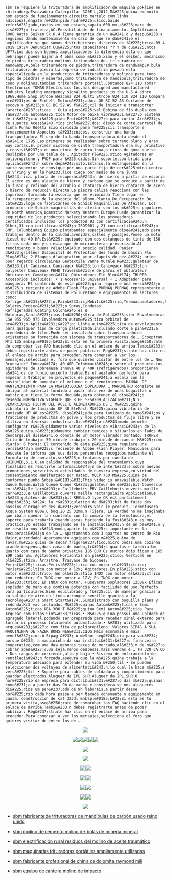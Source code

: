 
```
sbm se requiere la trituradora de amplificador de máquina pokline en chitradurgaEscavadora Caterpillar 320E L,2012 M&#225;quina em muito bom estado de funcionamento,circuito martelo com linha adicional,engate r&#225;pido hidr&#225;ulico,balde refor&#231;ado,rastos em bom estado,sapata 600 mm,c&#226;mara de vis&#227;o traseira,AC.Possibilidade de financiamento. Amplificador 5000 Watts Seiken Sk 6.4 Tiene garantia de un a&#241;o y despu&#233;s seguimos dando mantenimiento en caso de que se da&#241;e el amplificador ya que somos distribuidores directos de f&#225;brica.09 4 2019 19:24 Denunciar.Cu&#225;ntos capacitores ?? Y de cu&#225;ntos UF??.Los dos son buenos amplificadores la diferencia esta en que behringer puede bajar a 4 ohms como m&#225;ximo y el seiken. mecanismo de piedra trituradora molinos trituradora de. trituradora de mand&amp;#;bula trituradora de piedra.trituradora de mand&amp;#;bula trituradora de piedra La empresa de industria pesada esta especializada en la produccion de trituradoras y molinos para todo tipo de piedras y mineras,como trituradora de mandibula,trituradora de cono y molinos.tambien trituradora portatil.Contamos 824 110 Tomar Electronics TOMAR Electronics Inc.has designed and manufactured industry leading emergency signaling products in the U.S.A.since 1968.Home Shop Strobe Beacons 824 Multi Strobe 824 110 824 110 Compara pre&#231;os de Einhell Motoro&#231;adora GH BC 52 AS Cortador de escova a g&#225;s GC BC 52 AS f&#225;cil de iniciar e transportar Caracter&#237;sticas : Guia ajust&#225;vel Bobina de fio dupla com sa&#237;da autom&#225;tica Motor de baixa vibra&#231;&#227;o Sistema de in&#237;cio r&#225;pido Prote&#231;&#227;o para cortar Arn&#234;s de suporte Acess&#243;rios inclu&#237;dos: disco de corte,carretel de linha Punho Rdelta Eixo dividido para f&#225;cil transporte e armazenamento Aspectos t&#233;cnicos. construir una banda transportadora El uso de la banda transportadora data desde el a&#241;o 1795.Las primeras se realizaban sobre terreno plano y eran muy cortas.El primer sistema de cinta transportadora era muy primitivo y consist&#237;a en una cinta de cuero,lona,o cinta de goma que se deslizaba por una tabla de … Agitador Pl&#225;stico Agitadores en polipropileno y PVDF para &#225;cidos.Sin soporte,con brida para aplicaci&#243;n sobre dep&#243;sito.Estanco,la estanqueidad en la parte superior se consigue por una parte fija de cer&#225;mica contra un V’ring y en la h&#233;lice ciega por medio de una junta t&#243;rica. planta de recuperaci&#243;n de hierro a partir de escoria El acero es una aleacin de hierro y carbono que se produce a partir de la fusin y refinado del arrabio o chatarra de hierro chatarra de acero o hierro de reduccin directa La piedra caliza reacciona con las impurezas formando la escoria que es eliminada Tiene lugar en la.recuperacion de la escoria del plomo.Planta De Recuperacin De. Cat&#225;logo de fabricantes de Schick Maquinillas De Afeitar. Los productos de Schick maquinillas de afeitar son los m&#225;s populares de North America,Domestic Markety Western Europe.Puede garantizar la seguridad de los productos seleccionando los proveedores certificados,incluidos los productos 93 con certificaci&#243;n Other,31 con certificaci&#243;n ISO9001 y 21 con certificaci&#243;n GMP. Columbiamaq Equipo pintabandas especialmente dise&#241;ado para trabajos dentro de la ciudad,avenidas,calles y pasajes.Posee un motor diesel de 40 HP.Est&#225; equipado con dos estanques de tinta de 150 litros cada uno y un estanque de microesferas presurizado.Al rendimiento y buena relaci&#243;n precio calidad. Panier d&#233;grilleur Dispositif de Protection des fonds de bassin Flo Plug&#174; 2 Plaques d'adaptation pour clapets de nez &#224; bride pour regards circulaires Geotextile Vanne murale R&#233;gulateur de d&#233;bit Caniveaux Caniveaux b&#233;ton Caniveaux b&#233;ton polyester Caniveaux PEHD Travers&#233;e de paroi et obturateur Obturateurs Camstopper&#174; Obturateurs Flo Bloc&#174; TRUPER Accesorios incluidos: • 1 Accesorio universal • 1 Adaptador para manguera: El contenido de esta p&#225;gina requiere una versi&#243;n m&#225;s reciente de Adobe Flash Player. PURMAQ PURMAQ representante e distribuidora de sistemas de Poliuretano e equipamentos em sectores como: Refrigera&#231;&#227;o,Pain&#233;is,Mobili&#225;rio,Termoacumuladores,Pain&#233;is Solares,Projec&#231;&#227;o Spray,Condutas Refrigeradas,Coating,Colch&#245;es e Molduras,Sanit&#225;rios,Ind&#250;stria de Poli&#233;ster Envolvedoras CSA 955 965 975 Envolvedora autom&#225;tica orbital de bra&#231;o.Aplica&#231;&#227;o: Linha autom&#225;tica de envolvimento para qualquer tipo de carga paletizada,incluindo corte e pin&#231;a prendedora de filme.Pode ser instalada sobre transportadores existentes ou fornecida com sistema de transportadores de … Scooptram MTI 125 &nbsp;&#0183;&#32;Si esta es tu primera visita,aseg&#250;rate de comprobar las FAQ haciendo clic en el enlace de arriba.Tambi&#233;n debes registrarte antes de poder publicar: Reg&#237;strate haz clic en el enlace de arriba para proceder.Para comenzar a ver los mensajes,selecciona el foro que quieres visitar de entre los de … New Brunswick™ Innova&#174; 40 40R Informaci&#243;n sobre el producto.Los agitadores de sobremesa Innova 40 y 40R (refrigerados) proporcionan a&#241;os de funcionamiento fiable.Es el agitador perfecto para empezar a trabajar en proyectos de peque&#241;a escala con la posibilidad de aumentar el volumen o el rendimiento. MANUAL DE MANTENIMIENTO PARA LA M&#193;QUINA SOPLADORA … MANOMETRO consiste en obligar al material fundido a pasar atra vez de unas boquillas o matriz que tiene la forma decuada,para obtener el dise&#241;o deseado.NORMATIVA VIGENTE QUE RIGE SE&#209;ALIZACI&#211;N Y DEMARCIONES FILTRO DEL ACEITE ALIMETADORES DE … M&#225;quina vibratoria de tamizado UP 40 EleMash M&#225;quina vibratoria de tamizado UP 40 est&#225; dise&#241;ada para tamizado de tama&#241;os y fracciones de productos en polvo y los productos de flujo libre y se utiliza en diversas industrias.Dise&#241;o c&#243;modo permite configurar r&#225;pidamente varios niveles de vibraci&#243;n de la m&#225;quina,r&#225;pidamente cambiar tamices y situarlos en lados de descarga.El dise&#241;o consta de un motor vibrador montado. TRUPER Ciclo de trabajo: 50 min.de trabajo x 20 min.de descanso: M&#225;ximo diario: 6 horas: El contenido de esta p&#225;gina requiere una versi&#243;n m&#225;s reciente de Adobe Flash Player. Maniquies para Rescate Se informa que sus datos personales recogidos mediante el formulario de contacto,ser&#225;n tratados por cuenta de QUIRUMED,S.L.U.en calidad de responsable del tratamiento,cuya finalidad es remitirle informaci&#243;n de inter&#233;s sobre nuevas promociones,servicios o actividades de nuestra empresa,en virtud del consentimiento manifestado por Usted. MQCP 750 M&#225;quina de conformar punho &nbsp;&#0183;&#32;This video is unavailable.Watch Queue Queue.Watch Queue Queue R&#233;gulateur de d&#233;bit Couvercle en t&#244;le larm&#233;e Caillebotis PRV Caillebotis ouverts maille carr&#233;e Caillebotis ouverts maille rectangulaire.ApplicationLe r&#233;gulateur de d&#233;bit REGUL.O type CR est parfaitement adapt&#233; &#224; la r&#233;gulation de d&#233;bit de fuite des bassins d’orage et des d&#233;versoirs.Voir le produit. Termofusora Acqua System 800w.C boq.20 25 32mm.Y Tijera. La verdad no me imaginaba que iba a quedar tan contento con la compra de la termofusora,el soporte para trabarla cuando estas haciendo la fusi&#243;n es muy practica,yo estaba trabajando en la instalaci&#243;n de un ba&#241;o y me resulto muy c&#243;moda,aparte lo m&#225;s importante es la recuperaci&#243;n de la … Apartamento com 3 quartos no centro de Rio Maior,arrendado! Apartamento equipado com m&#225;quina de lavar,m&#225;quina de secar,frigor&#237;fico,micro ondas,uma cozinha grande,despensa,duas casas de banho,tr&#234;s quartos e lareira.Um quarto com casa de banho privativa 185 EUR Os outros dois ficam a 165 EUR cada um. Agitadores Horizontal en pl&#225;stico; Vertical en pl&#225;stico; Arrastre; Trasvase de bidones; Perist&#225;lticas.Perist&#225;ltica con motor el&#233;ctrico; Perist&#225;ltica con motor a 12V; Agitadores.En pl&#225;stico con motor el&#233;ctrico; En pl&#225;stico INOX con motor el&#233;ctrico con reductor; En INOX con motor a 12V; En INOX con motor el&#233;ctrico; En INOX con motor. Husqvarna Sopladores 125BVx Eficaz soplador de mano que combina potencia con facilidad de uso.Perfecto para particulares.Bien equilibrado y f&#225;cil de manejar gracias a su salida de aire en linea.Arranque sencillo gracias a la tecnolog&#237;a Smart Start&#174;.Suministrado con boquilla plana y redonda.Kit vac incluido. M&#225;quinas Autom&#225;ticas e Semi Autom&#225;ticas DBA 300 T M&#225;quina Semi Autom&#225;tica Para Arquear com Fitas Sint&#233;ticas.• M&#225;quina possui uma unidade de agragado lateral,podendo ser preparada para receber sinal externo para tornar oi processo totalmente automatizado.• &#201; utilizada para arquea&#231;&#227;o com fita de polipropileno. Valores SIPAG A SUA MAQUININHA DE FAZER BONS NEG&#211;CIOS.Mais economia e mais benef&#237;cios.A Sipag &#233; o melhor neg&#243;cio para voc&#234; porque &#233; a maquininha da sua institui&#231;&#227;o financeira cooperativa,com uma das menores taxas do mercado,al&#233;m de n&#227;o cobrar ades&#227;o.Ou seja,menos despesas,mais vendas e … TH 320 CA CD • Dos rangos de corriente,alto y bajo • Sistema de enfriamiento de ventilaci&#243;n forzada,asegura que la m&#225;quina trabaje a la temperatura adecuada para extender su vida &#250;til • Se pueden seleccionar dos voltajes de alimentaci&#243;n,lo cual la hace m&#225;s vers&#225;til • Soporte para cables de soldadura y compartimiento para guardar electrodos Aluguer de IPL SHR Aluguer de IPL SHR.O hor&#225;rio da empresa para distribui&#231;&#227;o das m&#225;quinas come&#231;a a partir das 9h da manha e considera se nos alugueres di&#225;rios um per&#237;odo de 9h laborais,a partir desse hor&#225;rio cada hora passa a ser taxada consoante o equipamento em causa. construccion de cat 323dl &nbsp;&#0183;&#32;Si esta es tu primera visita,aseg&#250;rate de comprobar las FAQ haciendo clic en el enlace de arriba.Tambi&#233;n debes registrarte antes de poder publicar: Reg&#237;strate haz clic en el enlace de arriba para proceder.Para comenzar a ver los mensajes,selecciona el foro que quieres visitar de entre los de … 
```

<div align="center">

<a href="https://es-crusher.shibang-china.com/github&k=sbm+se+requiere+la+trituradora+de+amplificador+de+m%C3%A1quina+pokline+en+chitradurga"><img src="https://static.shibang-china.com/es/crusher/logo.jpg"></a>

<a href="https://es-crusher.shibang-china.com/github&k=sbm+se+requiere+la+trituradora+de+amplificador+de+m%C3%A1quina+pokline+en+chitradurga"><img src="https://static.shibang-china.com/es/crusher/index.jpg"></a><a href="https://es-crusher.shibang-china.com/material.htmlgithub&k=sbm+se+requiere+la+trituradora+de+amplificador+de+m%C3%A1quina+pokline+en+chitradurga"><img src="https://static.shibang-china.com/es/crusher/material.jpg"></a><a href="https://es-crusher.shibang-china.com/application.htmlgithub&k=sbm+se+requiere+la+trituradora+de+amplificador+de+m%C3%A1quina+pokline+en+chitradurga"><img src="https://static.shibang-china.com/es/crusher/application.jpg"></a><a href="https://es-crusher.shibang-china.com/aboutus.htmlgithub&k=sbm+se+requiere+la+trituradora+de+amplificador+de+m%C3%A1quina+pokline+en+chitradurga"><img src="https://static.shibang-china.com/es/crusher/aboutus.jpg"></a><a href="https://es-crusher.shibang-china.com/contact.htmlgithub&k=sbm+se+requiere+la+trituradora+de+amplificador+de+m%C3%A1quina+pokline+en+chitradurga"><img src="https://static.shibang-china.com/es/crusher/contact.jpg"></a>

<a href="https://es-crusher.shibang-china.com/github&k=sbm+se+requiere+la+trituradora+de+amplificador+de+m%C3%A1quina+pokline+en+chitradurga"><img src="https://static.shibang-china.com/es/crusher/banner.jpg"></a>

<a href="https://swt.shibang-china.com/github&k=sbm+se+requiere+la+trituradora+de+amplificador+de+m%C3%A1quina+pokline+en+chitradurga"><img src="https://static.shibang-china.com/es/crusher/text.jpg"></a>

<a href="https://swt.shibang-china.com/github&k=sbm+se+requiere+la+trituradora+de+amplificador+de+m%C3%A1quina+pokline+en+chitradurga"><img src="https://static.shibang-china.com/es/crusher/chat.jpg"></a><a href="https://es-crusher.shibang-china.com/contact.htmlgithub&k=sbm+se+requiere+la+trituradora+de+amplificador+de+m%C3%A1quina+pokline+en+chitradurga"><img src="https://static.shibang-china.com/es/crusher/message.jpg"></a>

<a href="https://es-crusher.shibang-china.com/products/pe.htmlgithub&k=sbm+se+requiere+la+trituradora+de+amplificador+de+m%C3%A1quina+pokline+en+chitradurga"><img src="https://static.shibang-china.com/es/crusher/pe.jpg"></a><a href="https://es-crusher.shibang-china.com/products/pf.htmlgithub&k=sbm+se+requiere+la+trituradora+de+amplificador+de+m%C3%A1quina+pokline+en+chitradurga"><img src="https://static.shibang-china.com/es/crusher/pf.jpg"></a>

<a href="https://es-crusher.shibang-china.com/products/hpt.htmlgithub&k=sbm+se+requiere+la+trituradora+de+amplificador+de+m%C3%A1quina+pokline+en+chitradurga"><img src="https://static.shibang-china.com/es/crusher/hpt.jpg"></a><a href="https://es-crusher.shibang-china.com/products/vsi.htmlgithub&k=sbm+se+requiere+la+trituradora+de+amplificador+de+m%C3%A1quina+pokline+en+chitradurga"><img src="https://static.shibang-china.com/es/crusher/vsi.jpg"></a>

<a href="https://es-crusher.shibang-china.com/products/klv.htmlgithub&k=sbm+se+requiere+la+trituradora+de+amplificador+de+m%C3%A1quina+pokline+en+chitradurga"><img src="https://static.shibang-china.com/es/crusher/klv.jpg"></a><a href="https://es-crusher.shibang-china.com/products/portable.htmlgithub&k=sbm+se+requiere+la+trituradora+de+amplificador+de+m%C3%A1quina+pokline+en+chitradurga"><img src="https://static.shibang-china.com/es/crusher/portable.jpg"></a>

<a href="https://swt.shibang-china.com/github&k=sbm+se+requiere+la+trituradora+de+amplificador+de+m%C3%A1quina+pokline+en+chitradurga"><img src="https://static.shibang-china.com/es/crusher/case.jpg"></a>

</div>


* [sbm fabricante de trituradoras de mandíbulas de carbón usado reino unido](sbm%20fabricante%20de%20trituradoras%20de%20mand%C3%ADbulas%20de%20carb%C3%B3n%20usado%20reino%20unido.md)

* [sbm molino de cemento molino de bolas de minería mineral](sbm%20molino%20de%20cemento%20molino%20de%20bolas%20de%20miner%C3%ADa%20mineral.md)

* [sbm electrificación rural residuos del molino de aceite traumático](sbm%20electrificaci%C3%B3n%20rural%20residuos%20del%20molino%20de%20aceite%20traum%C3%A1tico.md)

* [sbm maquinarias trituradoras portátiles ampliamente utilizadas](sbm%20maquinarias%20trituradoras%20port%C3%A1tiles%20ampliamente%20utilizadas.md)

* [sbm fabricante profesional de china de dolomita raymond mill](sbm%20fabricante%20profesional%20de%20china%20de%20dolomita%20raymond%20mill.md)

* [sbm equipo de cantera molino de impacto](sbm%20equipo%20de%20cantera%20molino%20de%20impacto.md)